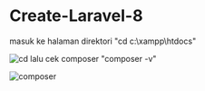 # Create-Laravel-8
masuk ke halaman direktori "cd c:\xampp\htdocs"

![cd](https://github.com/user-attachments/assets/db44c855-bda0-4447-98bc-ceb44a7c0f49)
lalu cek composer "composer -v"

![composer](https://github.com/user-attachments/assets/5ac02046-f9af-4ad6-8756-53a4cb3e81f4)
